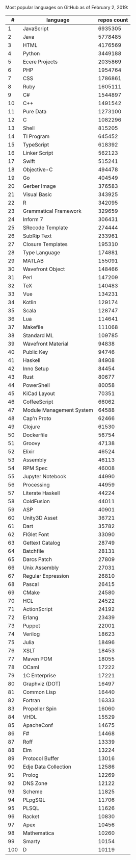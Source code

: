 Most popular languages on GitHub as of February 2, 2019:

|#|language|repos count|
|----|----|----|
|1|JavaScript|6935305|
|2|Java|5778485|
|3|HTML|4176569|
|4|Python|3449188|
|5|Ecere Projects|2035869|
|6|PHP|1954764|
|7|CSS|1786861|
|8|Ruby|1605111|
|9|C#|1544897|
|10|C++|1491542|
|11|Pure Data|1273100|
|12|C|1082296|
|13|Shell|815205|
|14|TI Program|645452|
|15|TypeScript|618392|
|16|Linker Script|562123|
|17|Swift|515241|
|18|Objective-C|494478|
|19|Go|404549|
|20|Gerber Image|376583|
|21|Visual Basic|343925|
|22|R|342095|
|23|Grammatical Framework|329659|
|24|Inform 7|306431|
|25|SRecode Template|274444|
|26|SubRip Text|233961|
|27|Closure Templates|195310|
|28|Type Language|174881|
|29|MATLAB|155091|
|30|Wavefront Object|148466|
|31|Perl|147209|
|32|TeX|140483|
|33|Vue|134231|
|34|Kotlin|129174|
|35|Scala|128747|
|36|Lua|114641|
|37|Makefile|111068|
|38|Standard ML|109785|
|39|Wavefront Material|94838|
|40|Public Key|94746|
|41|Haskell|84908|
|42|Inno Setup|84454|
|43|Rust|80677|
|44|PowerShell|80058|
|45|KiCad Layout|70351|
|46|CoffeeScript|66062|
|47|Module Management System|64588|
|48|Cap'n Proto|62466|
|49|Clojure|61530|
|50|Dockerfile|56754|
|51|Groovy|47138|
|52|Elixir|46524|
|53|Assembly|46113|
|54|RPM Spec|46008|
|55|Jupyter Notebook|44990|
|56|Processing|44959|
|57|Literate Haskell|44224|
|58|ColdFusion|44011|
|59|ASP|40901|
|60|Unity3D Asset|36721|
|61|Dart|35782|
|62|FIGlet Font|33090|
|63|Gettext Catalog|28749|
|64|Batchfile|28131|
|65|Darcs Patch|27809|
|66|Unix Assembly|27031|
|67|Regular Expression|26810|
|68|Pascal|26415|
|69|CMake|24580|
|70|HCL|24522|
|71|ActionScript|24192|
|72|Erlang|23439|
|73|Puppet|22001|
|74|Verilog|18623|
|75|Julia|18496|
|76|XSLT|18453|
|77|Maven POM|18055|
|78|OCaml|17222|
|79|1C Enterprise|17221|
|80|Graphviz (DOT)|16497|
|81|Common Lisp|16440|
|82|Fortran|16333|
|83|Propeller Spin|16060|
|84|VHDL|15529|
|85|ApacheConf|14675|
|86|F#|14468|
|87|Roff|13339|
|88|Elm|13224|
|89|Protocol Buffer|13016|
|90|Edje Data Collection|12586|
|91|Prolog|12269|
|92|DNS Zone|12122|
|93|Scheme|11825|
|94|PLpgSQL|11706|
|95|PLSQL|11626|
|96|Racket|10830|
|97|Apex|10456|
|98|Mathematica|10260|
|99|Smarty|10154|
|100|D|10119|

